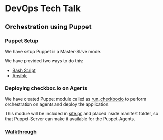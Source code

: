 # DevOps Tech Talk

## Orchestration using Puppet

### Puppet Setup

We have setup Puppet in a Master-Slave mode.

We have provided two ways to do this:

- [Bash Script](https://github.ncsu.edu/akshetty/devops_techtalk_puppet/tree/master/scripts)
- [Ansible](https://github.ncsu.edu/akshetty/devops_techtalk_puppet/tree/master/ansible)

### Deploying checkbox.io on Agents

We have created Puppet module called as [run_checkboxio](https://github.ncsu.edu/akshetty/devops_techtalk_puppet/tree/master/ansible/roles/master/files/run_checkboxio) to perform orchestration on agents and deploy the application.

This module will be included in [site.pp](https://github.ncsu.edu/akshetty/devops_techtalk_puppet/blob/master/ansible/roles/master/files/site.pp) and placed inside manifest folder, so that Puppet-Server can make it available for the Puppet-Agents.


### [Walkthrough]()
